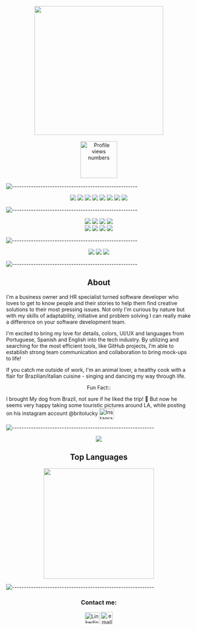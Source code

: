 
<section align="center">
<!--  Who am I gif  -->
<img align="center" width=350 src="https://user-images.githubusercontent.com/82066350/139956445-00591f03-9ad9-48f0-94be-21721bb043e1.gif" />
</section>
<!-- Profile view numbers  -->
</br>
<section align="center"> 
<img align="center" width=100 src="https://komarev.com/ghpvc/?username=joanafbrito&color=462581" alt="Profile views numbers" />
</section>



![-----------------------------------------------------](https://raw.githubusercontent.com/andreasbm/readme/master/assets/lines/rainbow.png)
<p align="center"> 
  <img src="https://img.shields.io/badge/React-20232A?style=flaste&logo=react&logoColor=61DAFB"/>
  <img src="https://img.shields.io/badge/HTML5-E34F26?style=flaste&logo=html5&logoColor=white"/>
  <img src="https://img.shields.io/badge/CSS3-1572B6?style=flaste&logo=css3&logoColor=white"/>
  <img src="https://img.shields.io/badge/JavaScript-323330?style=flaste&logo=javascript&logoColor=F7DF1E"/>
  <img src="https://img.shields.io/badge/npm-CB3837?style=flaste&logo=npm&logoColor=white"/>
  <img src="https://img.shields.io/badge/Cypress-17202C?style=flaste&logo=cypress&logoColor=white"/>
  <img src="https://img.shields.io/badge/React_Router-CA4245?style=flaste&logo=react-router&logoColor=white"/>
  <img src="https://img.shields.io/badge/PWA-33b818.svg?&style=flaste&logo=REST&logoColor=white"/>
</p>

![-----------------------------------------------------](https://raw.githubusercontent.com/andreasbm/readme/master/assets/lines/rainbow.png)
<p align="center">
  <img src="https://img.shields.io/badge/Visual_Studio_Code-0078D4?style=flaste&logo=visual%20studio%20code&logoColor=white">
  <img src="https://img.shields.io/badge/Git-F05032.svg?&style=flaste&logo=git&logoColor=white" />
  <img src="https://img.shields.io/badge/GitHub-181717.svg?&style=flaste&logo=github&logoColor=white" />
  <img src="https://img.shields.io/badge/travis_CI-3EAAAF?style=flaste&logo=travisci&logoColor=white" />
  </br>
  <img src="https://img.shields.io/badge/Surge-430098.svg?&style=flaste&logo=heroku&logoColor=white" />
  <img src="https://img.shields.io/badge/eslint-3A33D1?style=flaste&logo=eslint&logoColor=white" />
  <img src="https://img.shields.io/badge/Canva-%2300C4CC.svg?&style=flaste&logo=Canva&logoColor=white" />
  <img src="https://img.shields.io/badge/Google_chrome-4285F4?style=flaste&logo=Google-chrome&logoColor=white" /> 
</p>

![-----------------------------------------------------](https://raw.githubusercontent.com/andreasbm/readme/master/assets/lines/rainbow.png)
<p align="center">
  <img src="https://img.shields.io/badge/OOP-b81818.svg?&style=flaste&logo=OOP&logoColor=white" />
  <img src="https://img.shields.io/badge/Accessability-b87818.svg?&style=flaste&logo=&logoColor=white" />
  <img src="https://img.shields.io/badge/UI/UX-33b818.svg?&style=flaste&logo=REST&logoColor=white"/>
</p>

![-----------------------------------------------------](https://raw.githubusercontent.com/andreasbm/readme/master/assets/lines/rainbow.png)

<!-- Need to add up: Scss, TDD- Mocha and Chai,and Node. -->
<section> 
  
<h2 align="center" color=ffeb3b>About</h2>

  
<p align="center" width=800>
<p>I'm a business owner and HR specialist turned software developer who loves to get to know people and their stories to help them find creative solutions to their most pressing issues. Not only I'm curious by nature but with my skills of adaptability, initiative and problem solving I can really make a difference on your software development team.</p>

<p> I'm excited to bring my love for details, colors, UI/UX and languages from Portuguese, Spanish and English into the tech industry. By utilizing and searching for the most efficient tools, like GitHub projects, I’m able to establish strong team communication and collaboration to bring mock-ups to life!</p>

<p>If you catch me outside of work, I'm an animal lover, a healthy cook with a flair for Brazilian/italian cuisine - singing and dancing my way through life.</p>

<p align="center">Fun Fact::</p> 
<p>I brought My dog from Brazil, not sure if he liked the trip! 🤔 But now he seems very happy taking some touristic pictures around LA, while posting on his instagram account @britolucky 
<a href="https://www.instagram.com/britolucky/?hl=en" target="blank"><img align="center" src="https://cdn.jsdelivr.net/npm/simple-icons@3.0.1/icons/instagram.svg" alt="Instagram icon" height="30" width="40" /></a>
</p>
</p>
</section>

![------------------------------------------------------------](https://raw.githubusercontent.com/andreasbm/readme/master/assets/lines/rainbow.png)

<section align="center">
<a href="https://github.com/joanafbrito/joanafbrito">
  <img align="center" src="https://github-readme-stats.vercel.app/api?username=joanafbrito&show_icons=true&theme=shades-of-purple" />
</a>

<h2 align="center" color=ffeb3b>Top Languages</h2>

<a href="https://github.com/joanafbrito/convoychat">
  <img align="center" width=300 src="https://github-readme-stats.vercel.app/api/top-langs/?username=joanafbrito&layout=compact&theme=shades-of-purple" />
</a>
</section>


<!-- 
<section align="center">
<h2>Contribuitions </h2>
<a href="https://github.com/joanafbrito/joanafbrito">
  <img align="center" src="http://github-readme-streak-stats.herokuapp.com?user=joanafbrito&theme=shades-of-purple&date_format=M%20j%5B%2C%20Y%5D" />
</a>
</section> -->
<!-- <a href="">
  <img align="center" width=400 src="https://github-readme-stats.vercel.app/api/pin/?username=joanafbrito&repo=joanafbrito&theme=shades-of-purple" />
</a> -->

![------------------------------------------------------------](https://raw.githubusercontent.com/andreasbm/readme/master/assets/lines/rainbow.png)
<!-- Links to personal information  -->
<h3 align="center">Contact me:</h3>
<p align="center">
<a href="https://www.linkedin.com/in/joana-f-brito/" target="blank"><img align="center" src="https://cdn.jsdelivr.net/npm/simple-icons@3.0.1/icons/linkedin.svg" alt="Linkedin icon" height="30" width="40" /></a>
<a href="mailto:joana@bossanovasolutions.com" target="blank"><img align="center" src="https://icon-library.com/images/email-icon-png-black/email-icon-png-black-1.jpg" alt="email " height="33" width="33" /></a>
<!-- to be added as needed -->
<!-- <a href="your link" target="blank"><img align="center" src="https://cdn.jsdelivr.net/npm/simple-icons@3.0.1/icons/twitter.svg" alt="" height="30" width="40" /></a> -->
<!-- <a href="your link" target="blank"><img align="center" src="https://cdn.jsdelivr.net/npm/simple-icons@3.0.1/icons/instagram.svg" alt="Instagram icon" height="30" width="40" /></a>
<a href="joanafiorentini@hotmail.com" target="blank"><img align="center" src="https://cdn.jsdelivr.net/npm/simple-icons@3.0.1/icons/youtube.svg" alt="Youtube icon" height="30" width="40" /></a> -->
</p>







<!-- joanafbrito/joanafbrito is a ✨ special ✨ repository because its `README.md` (this file) appears on your GitHub profile. -->
<!-- You can click the Preview link to take a look at your changes. -->

